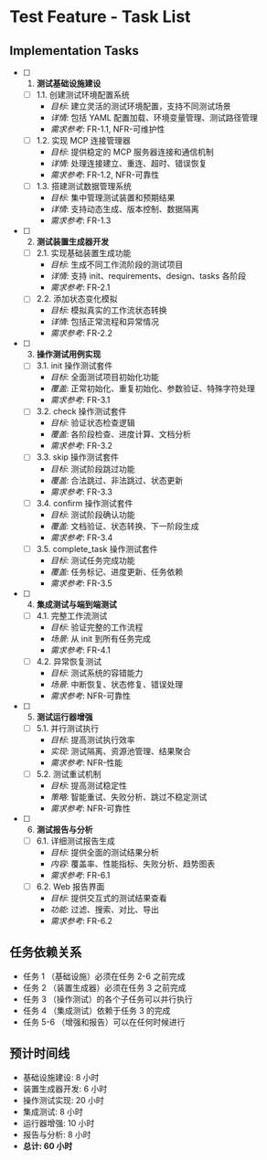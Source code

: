 # Test Feature - Task List

## Implementation Tasks

- [ ] 1. **测试基础设施建设**
    - [ ] 1.1. 创建测试环境配置系统
        - *目标*: 建立灵活的测试环境配置，支持不同测试场景
        - *详情*: 包括 YAML 配置加载、环境变量管理、测试路径管理
        - *需求参考*: FR-1.1, NFR-可维护性
    - [ ] 1.2. 实现 MCP 连接管理器
        - *目标*: 提供稳定的 MCP 服务器连接和通信机制
        - *详情*: 处理连接建立、重连、超时、错误恢复
        - *需求参考*: FR-1.2, NFR-可靠性
    - [ ] 1.3. 搭建测试数据管理系统
        - *目标*: 集中管理测试装置和预期结果
        - *详情*: 支持动态生成、版本控制、数据隔离
        - *需求参考*: FR-1.3
- [ ] 2. **测试装置生成器开发**
    - [ ] 2.1. 实现基础装置生成功能
        - *目标*: 生成不同工作流阶段的测试项目
        - *详情*: 支持 init、requirements、design、tasks 各阶段
        - *需求参考*: FR-2.1
    - [ ] 2.2. 添加状态变化模拟
        - *目标*: 模拟真实的工作流状态转换
        - *详情*: 包括正常流程和异常情况
        - *需求参考*: FR-2.2
- [ ] 3. **操作测试用例实现**
    - [ ] 3.1. init 操作测试套件
        - *目标*: 全面测试项目初始化功能
        - *覆盖*: 正常初始化、重复初始化、参数验证、特殊字符处理
        - *需求参考*: FR-3.1
    - [ ] 3.2. check 操作测试套件
        - *目标*: 验证状态检查逻辑
        - *覆盖*: 各阶段检查、进度计算、文档分析
        - *需求参考*: FR-3.2
    - [ ] 3.3. skip 操作测试套件
        - *目标*: 测试阶段跳过功能
        - *覆盖*: 合法跳过、非法跳过、状态更新
        - *需求参考*: FR-3.3
    - [ ] 3.4. confirm 操作测试套件
        - *目标*: 测试阶段确认功能
        - *覆盖*: 文档验证、状态转换、下一阶段生成
        - *需求参考*: FR-3.4
    - [ ] 3.5. complete_task 操作测试套件
        - *目标*: 测试任务完成功能
        - *覆盖*: 任务标记、进度更新、任务依赖
        - *需求参考*: FR-3.5
- [ ] 4. **集成测试与端到端测试**
    - [ ] 4.1. 完整工作流测试
        - *目标*: 验证完整的工作流程
        - *场景*: 从 init 到所有任务完成
        - *需求参考*: FR-4.1
    - [ ] 4.2. 异常恢复测试
        - *目标*: 测试系统的容错能力
        - *场景*: 中断恢复、状态修复、错误处理
        - *需求参考*: NFR-可靠性
- [ ] 5. **测试运行器增强**
    - [ ] 5.1. 并行测试执行
        - *目标*: 提高测试执行效率
        - *实现*: 测试隔离、资源池管理、结果聚合
        - *需求参考*: NFR-性能
    - [ ] 5.2. 测试重试机制
        - *目标*: 提高测试稳定性
        - *策略*: 智能重试、失败分析、跳过不稳定测试
        - *需求参考*: NFR-可靠性
- [ ] 6. **测试报告与分析**
    - [ ] 6.1. 详细测试报告生成
        - *目标*: 提供全面的测试结果分析
        - *内容*: 覆盖率、性能指标、失败分析、趋势图表
        - *需求参考*: FR-6.1
    - [ ] 6.2. Web 报告界面
        - *目标*: 提供交互式的测试结果查看
        - *功能*: 过滤、搜索、对比、导出
        - *需求参考*: FR-6.2

## 任务依赖关系

- 任务 1 （基础设施）必须在任务 2-6 之前完成
- 任务 2 （装置生成器）必须在任务 3 之前完成
- 任务 3 （操作测试）的各个子任务可以并行执行
- 任务 4 （集成测试）依赖于任务 3 的完成
- 任务 5-6 （增强和报告）可以在任何时候进行

## 预计时间线

- 基础设施建设: 8 小时
- 装置生成器开发: 6 小时
- 操作测试实现: 20 小时
- 集成测试: 8 小时
- 运行器增强: 10 小时
- 报告与分析: 8 小时
- **总计: 60 小时**

